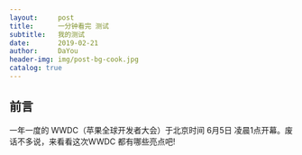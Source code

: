 ```yaml
---
layout:     post
title:      一分钟看完 测试
subtitle:   我的测试
date:       2019-02-21
author:     DaYou
header-img: img/post-bg-cook.jpg
catalog: true
---
```


## 前言

一年一度的 WWDC（苹果全球开发者大会）于北京时间 6月5日 凌晨1点开幕。废话不多说，来看看这次WWDC 都有哪些亮点吧!